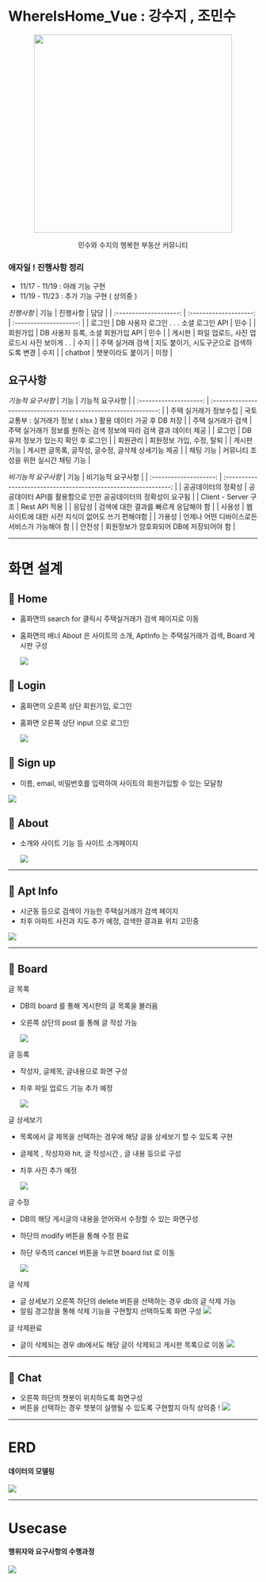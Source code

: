 # WhereIsHome_Vue : 강수지 , 조민수

<p align="center"><img src="vuejs-tailwindcss-portfolio/src/assets/images/minsuhouse.jpg" width="400" height="400" /></p>
<p align="center">민수와 수지의 행복한 부동산 커뮤니티</p>

### 애자일 ! 진행사항 정리

- 11/17 - 11/19 : 아래 기능 구현
- 11/19 - 11/23 : 추가 기능 구현 ( 상의중 )

_진행사항_
| 기능 | 진행사항 | 담당 |
| :--------------------: | :--------------------: | :--------------------: |
| 로그인 | DB 사용자 로그인 . . . 소셜 로그인 API | 민수 |
| 회원가입 | DB 사용자 등록, 소셜 회원가입 API | 민수 |
| 게시판 | 파일 업로드, 사진 업로드시 사진 보이게 . . | 수지 |
| 주택 실거래 검색 | 지도 붙이기, 시도구군으로 검색하도록 변경 | 수지 |
| chatbot | 챗봇이라도 붙이기 | 미정 |

## 요구사항

_기능적 요구사항_
| 기능 | 기능적 요구사항 |
| :--------------------: | :-------------------------------------------------------------: |
| 주택 실거래가 정보수집 | 국토교통부 : 실거래가 정보 ( xlsx ) 활용 데이터 가공 후 DB 저장 |
| 주택 실거래가 검색 | 주택 실거래가 정보를 원하는 검색 정보에 따라 검색 결과 데이터 제공 |
| 로그인 | DB 유저 정보가 있는지 확인 후 로그인 |
| 회원관리 | 회원정보 가입, 수정, 탈퇴 |
| 게시판 기능 | 게시판 글목록, 글작성, 글수정, 글삭제 상세기능 제공 |
| 채팅 기능 | 커뮤니티 조성을 위한 실시간 채팅 기능 |

_비기능적 요구사항_
| 기능 | 비기능적 요구사항 |
| :--------------------: | :-------------------------------------------------------------: |
| 공공데이터의 정확성 | 공공데이터 API를 활용함으로 인한 공공데이터의 정확성이 요구됨 |
| Client - Server 구조 | Rest API 적용 |
| 응답성 | 검색에 대한 결과를 빠르게 응답해야 함 |
| 사용성 | 웹 사이트에 대한 사전 지식이 없어도 쓰기 편해야함 |
| 가용성 | 언제나 어떤 디바이스로든 서비스가 가능해야 함 |
| 안전성 | 회원정보가 암호화되어 DB에 저장되어야 함 |

---

# 화면 설계

## 📌 Home

- 홈화면의 search for 클릭시 주택실거래가 검색 페이지로 이동
- 홈화면의 배너 About 은 사이트의 소개, AptInfo 는 주택실거래가 검색, Board 게시판 구성

  <img src="vuejs-tailwindcss-portfolio/src/assets/images/home.png" />

## 📌 Login

- 홈화면의 오른쪽 상단 회원가입, 로그인
- 홈화면 오른쪽 상단 input 으로 로그인

  <img src="vuejs-tailwindcss-portfolio/src/assets/images/loginex.png" />

## 📌 Sign up

- 이름, email, 비밀번호를 입력하여 사이트의 회원가입할 수 있는 모달창

<img src="vuejs-tailwindcss-portfolio/src/assets/images/signinex.png" />

## 📌 About

- 소개와 사이트 기능 등 사이트 소개페이지

  <img src="vuejs-tailwindcss-portfolio/src/assets/images/about.png" />

---

## 📌 Apt Info

- 시군동 등으로 검색이 가능한 주택실거래가 검색 페이지
- 차후 아파트 사진과 지도 추가 예정, 검색한 결과표 위치 고민중

<img src="vuejs-tailwindcss-portfolio/src/assets/images/aptInfo.png" />

---

## 📌 Board

글 목록

- DB의 board 를 통해 게시판의 글 목록을 불러옴
- 오른쪽 상단의 post 를 통해 글 작성 가능

  <img src="vuejs-tailwindcss-portfolio/src/assets/images/board.png" />

글 등록

- 작성자, 글제목, 글내용으로 화면 구성
- 차후 파일 업로드 기능 추가 예정

  <img src="vuejs-tailwindcss-portfolio/src/assets/images/boardWrite.png" />

글 상세보기

- 목록에서 글 제목을 선택하는 경우에 해당 글을 상세보기 할 수 있도록 구현
- 글제목 , 작성자와 hit, 글 작성시간 , 글 내용 등으로 구성
- 차후 사진 추가 예정

  <img src="vuejs-tailwindcss-portfolio/src/assets/images/boardDetail.png" />

글 수정

- DB의 해당 게시글의 내용을 얻어와서 수정할 수 있는 화면구성
- 하단의 modify 버튼을 통해 수정 완료
- 하단 우측의 cancel 버튼을 누르면 board list 로 이동

  <img src="vuejs-tailwindcss-portfolio/src/assets/images/boardModify.png" />

글 삭제

- 글 상세보기 오른쪽 하단의 delete 버튼을 선택하는 경우 db의 글 삭제 가능
- 알림 경고창을 통해 삭제 기능을 구현할지 선택하도록 화면 구성
  <img src="vuejs-tailwindcss-portfolio/src/assets/images/boardDelete.png" />

글 삭제완료

- 글이 삭제되는 경우 db에서도 해당 글이 삭제되고 게시판 목록으로 이동
  <img src="vuejs-tailwindcss-portfolio/src/assets/images/boardDeleteOk.png" />

---

## 📌 Chat

- 오른쪽 하단의 챗봇이 위치하도록 화면구성
- 버튼을 선택하는 경우 챗봇이 실행될 수 있도록 구현할지 아직 상의중 !
  <img src="vuejs-tailwindcss-portfolio/src/assets/images/chatbotex.png" />

---

# ERD

#### 데이터의 모델링

<img src="vuejs-tailwindcss-portfolio/src/assets/images/erd.png" />

---

# Usecase

#### 행위자와 요구사항의 수행과정

<img src="vuejs-tailwindcss-portfolio/src/assets/images/다이어그램1.jpg" />
